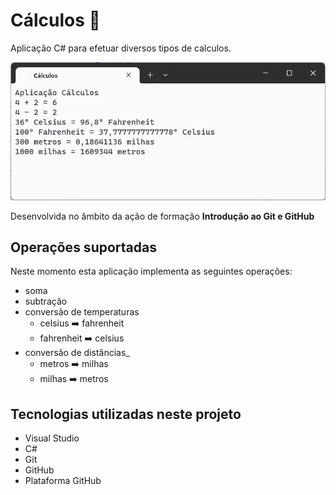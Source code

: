 # Cálculos :1234:

 Aplicação C# para efetuar diversos tipos de calculos.

 ![Aplicação Cálculos](aplicacao-calculos.png)



 Desenvolvida no âmbito da ação  de formação **Introdução ao Git e GitHub**

## Operações suportadas

Neste momento esta aplicação implementa as seguintes operações:
- soma
- subtração
- conversão de temperaturas
    - celsius :arrow_right: fahrenheit
    - fahrenheit :arrow_right: celsius 
- conversão de distâncias_
    - metros :arrow_right: milhas
    - milhas :arrow_right: metros

## Tecnologias utilizadas neste projeto

- Visual Studio
- C#
- Git
- GitHub
- Plataforma GitHub

